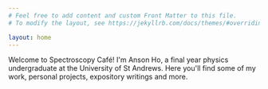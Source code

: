 ```yaml
---
# Feel free to add content and custom Front Matter to this file.
# To modify the layout, see https://jekyllrb.com/docs/themes/#overriding-theme-defaults

layout: home
---
```

Welcome to Spectroscopy Café! I'm Anson Ho, a final year physics undergraduate at the University of St Andrews. Here you'll find some of my work, personal projects, expository writings and more. 
